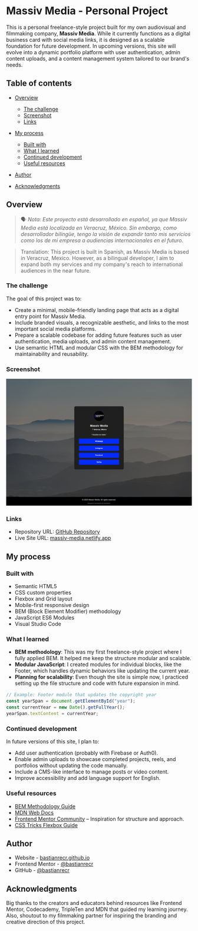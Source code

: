 # Massiv Media - Personal Project

This is a personal freelance-style project built for my own audiovisual and filmmaking company, **Massiv Media**. While it currently functions as a digital business card with social media links, it is designed as a scalable foundation for future development. In upcoming versions, this site will evolve into a dynamic portfolio platform with user authentication, admin content uploads, and a content management system tailored to our brand's needs.

## Table of contents

- [Overview](#overview)

  - [The challenge](#the-challenge)
  - [Screenshot](#screenshot)
  - [Links](#links)

- [My process](#my-process)

  - [Built with](#built-with)
  - [What I learned](#what-i-learned)
  - [Continued development](#continued-development)
  - [Useful resources](#useful-resources)

- [Author](#author)
- [Acknowledgments](#acknowledgments)

## Overview

> 🗣️ _Nota: Este proyecto está desarrollado en español, ya que Massiv Media está localizada en Veracruz, México. Sin embargo, como desarrollador bilingüe, tengo la visión de expandir tanto mis servicios como los de mi empresa a audiencias internacionales en el futuro._

> Translation: This project is built in Spanish, as Massiv Media is based in Veracruz, Mexico. However, as a bilingual developer, I aim to expand both my services and my company's reach to international audiences in the near future.

### The challenge

The goal of this project was to:

- Create a minimal, mobile-friendly landing page that acts as a digital entry point for Massiv Media.
- Include branded visuals, a recognizable aesthetic, and links to the most important social media platforms.
- Prepare a scalable codebase for adding future features such as user authentication, media uploads, and admin content management.
- Use semantic HTML and modular CSS with the BEM methodology for maintainability and reusability.

### Screenshot

![Massiv Media Screenshot](./resources/images/screenshots/screenshot.png)

### Links

- Repository URL: [GitHub Repository](https://github.com/bastianrecr/massiv-media)
- Live Site URL: [massiv-media.netlify.app](https://massiv-media.netlify.app/)

## My process

### Built with

- Semantic HTML5
- CSS custom properties
- Flexbox and Grid layout
- Mobile-first responsive design
- BEM (Block Element Modifier) methodology
- JavaScript ES6 Modules
- Visual Studio Code

### What I learned

- **BEM methodology**: This was my first freelance-style project where I fully applied BEM. It helped me keep the structure modular and scalable.
- **Modular JavaScript**: I created modules for individual blocks, like the Footer, which handles dynamic behaviors like updating the current year.
- **Planning for scalability**: Even though the site is simple now, I practiced setting up the file structure and code with future expansion in mind.

```js
// Example: Footer module that updates the copyright year
const yearSpan = document.getElementById("year");
const currentYear = new Date().getFullYear();
yearSpan.textContent = currentYear;
```

### Continued development

In future versions of this site, I plan to:

- Add user authentication (probably with Firebase or Auth0).
- Enable admin uploads to showcase completed projects, reels, and portfolios without updating the code manually.
- Include a CMS-like interface to manage posts or video content.
- Improve accessibility and add language support for English.

### Useful resources

- [BEM Methodology Guide](http://getbem.com/)
- [MDN Web Docs](https://developer.mozilla.org/)
- [Frontend Mentor Community](https://www.frontendmentor.io/) – Inspiration for structure and approach.
- [CSS Tricks Flexbox Guide](https://css-tricks.com/snippets/css/a-guide-to-flexbox/)

## Author

- Website - [bastianrecr.github.io](https://bastianrecr.github.io)
- Frontend Mentor - [@bastianrecr](https://www.frontendmentor.io/profile/bastianrecr)
- GitHub - [@bastianrecr](https://github.com/bastianrecr)

## Acknowledgments

Big thanks to the creators and educators behind resources like Frontend Mentor, Codecademy, TripleTen and MDN that guided my learning journey. Also, shoutout to my filmmaking partner for inspiring the branding and creative direction of this project.
